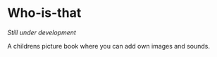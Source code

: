 Who-is-that
===========
<em>Still under development</em>

A childrens picture book where you can add own images and sounds. 
